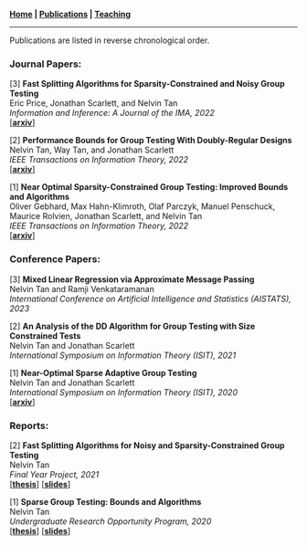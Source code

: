 **[Home](./) \| [Publications](./publications.html) \| [Teaching](./teaching.html)**

---

Publications are listed in reverse chronological order. 

### Journal Papers:

[3] **Fast Splitting Algorithms for Sparsity-Constrained and Noisy Group Testing** \
Eric Price, Jonathan Scarlett, and Nelvin Tan \
_Information and Inference: A Journal of the IMA, 2022_ \
\[[**arxiv**](https://arxiv.org/abs/2106.00308)\]

[2] **Performance Bounds for Group Testing With Doubly-Regular Designs** \
Nelvin Tan, Way Tan, and Jonathan Scarlett \
_IEEE Transactions on Information Theory, 2022_ \
\[[**arxiv**](https://arxiv.org/abs/2201.03745)\]

[1] **Near Optimal Sparsity-Constrained Group Testing: Improved Bounds and Algorithms** \
Oliver Gebhard, Max Hahn-Klimroth, Olaf Parczyk, Manuel Penschuck, Maurice Rolvien, Jonathan Scarlett, and Nelvin Tan \
_IEEE Transactions on Information Theory, 2022_ \
\[[**arxiv**](https://arxiv.org/abs/2004.11860)\]

### Conference Papers:

[3] **Mixed Linear Regression via Approximate Message Passing** \
Nelvin Tan and Ramji Venkataramanan \
_International Conference on Artificial Intelligence and Statistics (AISTATS), 2023_

[2] **An Analysis of the DD Algorithm for Group Testing with Size Constrained Tests** \
Nelvin Tan and Jonathan Scarlett \
_International Symposium on Information Theory (ISIT), 2021_

[1] **Near-Optimal Sparse Adaptive Group Testing** \
Nelvin Tan and Jonathan Scarlett \
_International Symposium on Information Theory (ISIT), 2020_ \
\[[**arxiv**](https://arxiv.org/abs/2004.03119v1)\]

### Reports:

[2] **Fast Splitting Algorithms for Noisy and Sparsity-Constrained Group Testing** \
Nelvin Tan \
_Final Year Project, 2021_ \
\[[**thesis**](http://nelvintan.github.io/files/FYP_Final_Report.pdf)\] \[[**slides**](http://nelvintan.github.io/files/FYP_Slides.pdf)\]

[1] **Sparse Group Testing: Bounds and Algorithms** \
Nelvin Tan \
_Undergraduate Research Opportunity Program, 2020_ \
\[[**thesis**](http://nelvintan.github.io/files/UROP_Final_Report.pdf)\] \[[**slides**](http://nelvintan.github.io/files/UROP_Slides.pdf)\]
